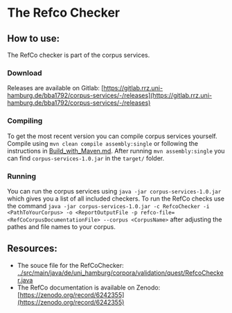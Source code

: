 # The Refco Checker

## How to use:

The RefCo checker is part of the corpus services.

### Download

Releases are available on Gitlab: [https://gitlab.rrz.uni-hamburg.de/bba1792/corpus-services/-/releases](https://gitlab.rrz.uni-hamburg.de/bba1792/corpus-services/-/releases)

### Compiling

To get the most recent version you can compile corpus services yourself. Compile using `mvn clean compile assembly:single` or following the instructions in [Build_with_Maven.md](Build_with_Maven.md). After running `mvn assembly:single` you can find `corpus-services-1.0.jar` in the `target/` folder.

### Running

You can run the corpus services using `java -jar corpus-services-1.0.jar` which gives you a list of all included checkers.
To run the RefCo checks use the command `java -jar corpus-services-1.0.jar -c RefcoChecker -i <PathToYourCorpus> -o <ReportOutputFile -p refco-file=<RefCoCorpusDocumentationFile> --corpus <CorpusName>` after adjusting the pathes and file names to your corpus.

## Resources:

- The souce file for the RefCoChecker: [../src/main/java/de/uni_hamburg/corpora/validation/quest/RefcoChecker.java](../src/main/java/de/uni_hamburg/corpora/validation/quest/RefcoChecker.java)
- The RefCo documentation is available on Zenodo: [https://zenodo.org/record/6242355](https://zenodo.org/record/6242355)
